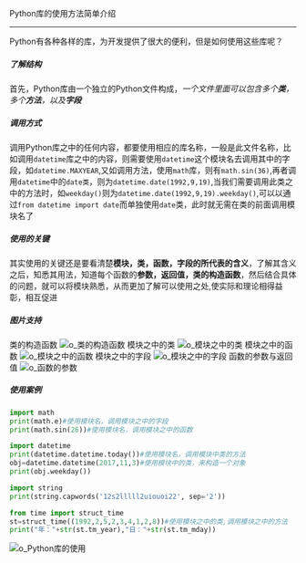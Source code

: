 Python库的使用方法简单介绍

***
Python有各种各样的库，为开发提供了很大的便利，但是如何使用这些库呢？

##### 了解结构
首先，Python库由一个独立的Python文件构成，*一个文件里面可以包含多个**类**，多个**方法**，以及**字段***



##### 调用方式
调用Python库之中的任何内容，都要使用相应的库名称，一般是此文件名称，比如调用`datetime`库之中的内容，则需要使用`datetime`这个模块名去调用其中的字段，如`datetime.MAXYEAR`,又如调用方法，使用`math`库，则有`math.sin(36)`,再者调用`datetime`中的`date类`，则为`datetime.date(1992,9,19)`,当我们需要调用此类之中的方法时，如`weekday()`则为`datetime.date(1992,9,19).weekday()`,可以以通过`from datetime import date`而单独使用`date`类，此时就无需在类的前面调用模块名了

##### 使用的关键
其实使用的关键还是要看清楚**模块，类，函数，字段的所代表的含义**，了解其含义之后，知悉其用法，知道每个函数的**参数，返回值，类的构造函数**，然后结合具体的问题，就可以将模块熟悉，从而更加了解可以使用之处,使实际和理论相得益彰，相互促进



##### 图片支持
类的构造函数
![o_类的构造函数](../../images/o_类的构造函数.png)
模块之中的类
![o_模块之中的类](../../images/o_模块之中的类.png)
模块之中的函数
![o_模块之中的函数](../../images/o_模块之中的函数.png)
模块之中的字段
![o_模块之中的字段](../../images/o_模块之中的字段.png)
函数的参数与返回值
![o_函数的参数](../../images/o_函数的参数.png)



##### 使用案例

```python
import math
print(math.e)#使用模块名，调用模块之中的字段
print(math.sin(26))#使用模块名，调用模块之中的函数

import datetime
print(datetime.datetime.today())#使用模块名，调用模块中类的方法
obj=datetime.datetime(2017,11,3)#使用模块中的类，来构造一个对象
print(obj.weekday())

import string
print(string.capwords('12s2lllll2uiouoi22', sep='2'))

from time import struct_time
st=struct_time((1992,2,5,2,3,4,1,2,8))#使用模块之中的类,调用模块之中的方法
print("年："+str(st.tm_year),"日："+str(st.tm_mday))
```
![o_Python库的使用](../../images/o_Python库的使用.png)
